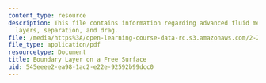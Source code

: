 ```yaml
---
content_type: resource
description: This file contains information regarding advanced fluid mechanics, boundary
  layers, separation, and drag.
file: /media/https%3A/open-learning-course-data-rc.s3.amazonaws.com/2-25-advanced-fluid-mechanics-fall-2013/545eeee2ea981ac2e22e92592b99dcc0_MIT2_25F13_ProblemBoundary.pdf
file_type: application/pdf
resourcetype: Document
title: Boundary Layer on a Free Surface
uid: 545eeee2-ea98-1ac2-e22e-92592b99dcc0
---
```

